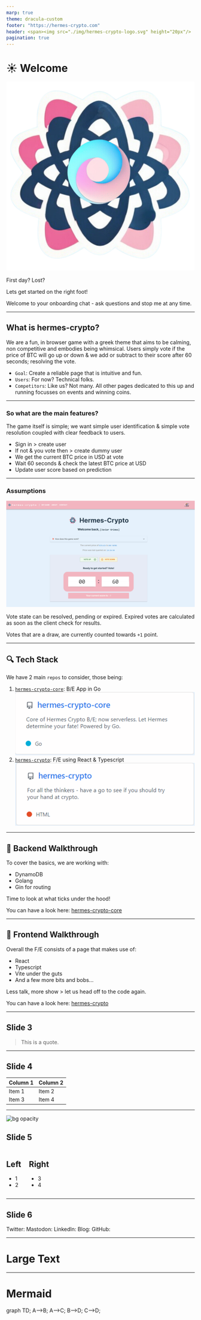 ```yaml
---
marp: true
theme: dracula-custom
footer: "https://hermes-crypto.com"
header: <span><img src="./img/hermes-crypto-logo.svg" height="20px"/>  hermes-crypto </span>
pagination: true
---
```


# ☀️ Welcome

![bg right width:500px](./img/hermes-crypto-logo.svg)

First day? Lost?

Lets get started on the right foot!

Welcome to your onboarding chat - ask questions and stop me at any time.

---

<!-- Speaker Notes -->

## What is hermes-crypto?

We are a fun, in browser game with a greek theme that aims to be calming, non competitive and embodies being whimsical. Users simply vote if the price of BTC will go up or down & we add or subtract to their score after 60 seconds; resolving the vote.

- `Goal`: Create a reliable page that is intuitive and fun.
- `Users`: For now? Technical folks.
- `Competitors`: Like us? Not many. All other pages dedicated to this up and running focusses on events and winning coins.

<!-- Give some more insight into the project itself -->

---

### So what are the main features?

The game itself is simple; we want simple user identification & simple vote resolution coupled with clear feedback to users.

- Sign in > create user
- If not & you vote then > create dummy user
- We get the current BTC price in USD at vote
- Wait 60 seconds & check the latest BTC price at USD
- Update user score based on prediction

<!-- Mention here that the mechanism for determining the vote resolution can be improved but we will look at that later. -->

---

### Assumptions

![bg right :500px](./img/hermes-landing-screenshot.png)

Vote state can be resolved, pending or expired. Expired votes are calculated as soon as the client check for results.

Votes that are a draw, are currently counted towards `+1` point.

<!-- Again, mention that we can alter this, this was just left as a current assumption. -->

---

## 🔍 Tech Stack

We have 2 main `repos` to consider, those being:

1. [`hermes-crypto-core`](https://github.com/svbygoibear/hermes-crypto-core): B/E App in Go
   ![image height:100px](./img/hermes-crypto-core.png)
2. [`hermes-crypto`](https://github.com/svbygoibear/hermes-crypto): F/E using React & Typescript
   ![image height:100px](./img/hermes-crypto.png)

<!-- Mention for both VSCode has been used as development environments, but for setup on their machines they can use Goland or whichever IDE they feel more comfortable in. -->

---

## 📄 Backend Walkthrough

To cover the basics, we are working with:

- DynamoDB
- Golang
- Gin for routing

Time to look at what ticks under the hood!

You can have a look here: [hermes-crypto-core](https://github.com/svbygoibear/hermes-crypto-core)

---

## 📄 Frontend Walkthrough

Overall the F/E consists of a page that makes use of:

- React
- Typescript
- Vite under the guts
- And a few more bits and bobs...

Less talk, more show > let us head off to the code again.

You can have a look here: [hermes-crypto](https://github.com/svbygoibear/hermes-crypto)

---

## Slide 3

> This is a quote.

---

## Slide 4

| Column 1 | Column 2 |
| -------- | -------- |
| Item 1   | Item 2   |
| Item 3   | Item 4   |

---

![bg opacity](https://picsum.photos/800/600?image=53)

## Slide 5

<div class="columns">
<div>

## Left

- 1
- 2

</div>
<div>

## Right

- 3
- 4

</div>
</div>

---

## Slide 6

<i class="fa-brands fa-twitter"></i> Twitter:
<i class="fa-brands fa-mastodon"></i> Mastodon:
<i class="fa-brands fa-linkedin"></i> LinkedIn:
<i class="fa fa-window-maximize"></i> Blog:
<i class="fa-brands fa-github"></i> GitHub:

---

# <!--fit--> Large Text

---

<!-- Needed for mermaid, can be anywhere in file except frontmatter -->
<script type="module">
  import mermaid from 'https://cdn.jsdelivr.net/npm/mermaid@10/dist/mermaid.esm.min.mjs';
  mermaid.initialize({ startOnLoad: true });
</script>

# Mermaid

<div class="mermaid">
graph TD;
    A-->B;
    A-->C;
    B-->D;
    C-->D;
</div>
